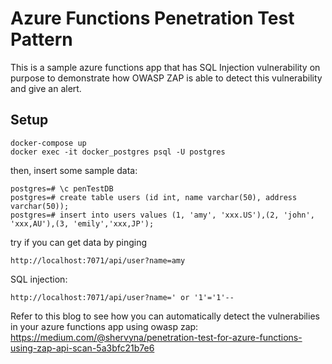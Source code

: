 # Azure Functions Penetration Test Pattern

This is a sample azure functions app that has SQL Injection vulnerability on purpose to demonstrate how OWASP ZAP is able to detect this vulnerability and give an alert.

## Setup
```
docker-compose up
docker exec -it docker_postgres psql -U postgres
```
then, insert some sample data:
```
postgres=# \c penTestDB
postgres=# create table users (id int, name varchar(50), address varchar(50));
postgres=# insert into users values (1, 'amy', 'xxx.US'),(2, 'john', 'xxx,AU'),(3, 'emily','xxx,JP');
```
try if you can get data by pinging 
```
http://localhost:7071/api/user?name=amy
```
SQL injection:
```
http://localhost:7071/api/user?name=' or '1'='1'--
```

Refer to this blog to see how you can automatically detect the vulnerabilies in your azure functions app using owasp zap:
https://medium.com/@shervyna/penetration-test-for-azure-functions-using-zap-api-scan-5a3bfc21b7e6


